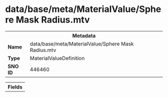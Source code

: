 <h1>data/base/meta/MaterialValue/Sphere Mask Radius.mtv</h1><table><tr><th colspan="100%">Metadata</th></tr><tr><td><b>Name</b></td><td>data/base/meta/MaterialValue/Sphere Mask Radius.mtv</td></tr><tr><td><b>Type</b></td><td>MaterialValueDefinition</td></tr><tr><td><b>SNO ID</b></td><td>446460</td></tr></table>

<table><tr><th colspan="100%">Fields</th></tr></table>


